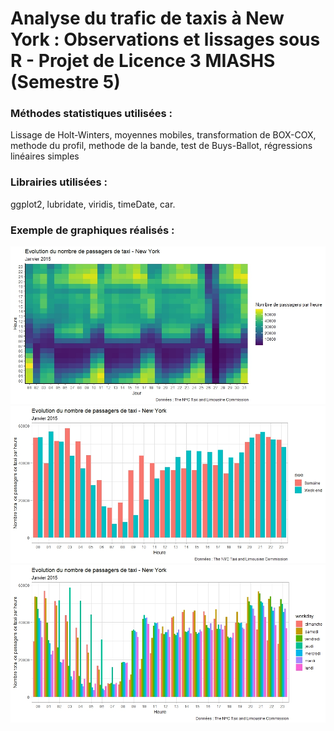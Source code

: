 # Analyse du trafic de taxis à New York : Observations et lissages sous R  - Projet de Licence 3 MIASHS (Semestre 5)

### Méthodes statistiques utilisées :
Lissage de Holt-Winters, moyennes mobiles, transformation de BOX-COX, methode du profil, methode de la bande, test de Buys-Ballot, régressions linéaires simples
### Librairies utilisées :
ggplot2, lubridate, viridis, timeDate, car.

### Exemple de graphiques réalisés :
<p align="center">
<img src="Exemple_graph_1.jpeg" alt="Exemple_graph_1" width="700"/>
<img src="Exemple_graph_2.jpeg" alt="Exemple_graph_2" width="700"/>
<img src="Exemple_graph_3.jpeg" alt="Exemple_graph_3" width="700"/>
</p>
